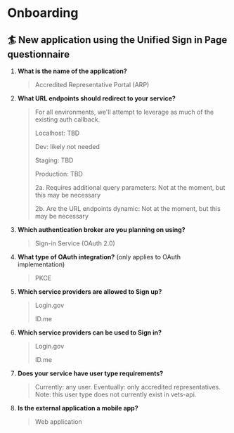 # Onboarding

## 🏄 New application using the Unified Sign in Page questionnaire

1. **What is the name of the application?**

   > Accredited Representative Portal (ARP)

2. **What URL endpoints should redirect to your service?**

   > For all environments, we'll attempt to leverage as much of the existing auth callback.
   >
   > Localhost: TBD
   >
   > Dev: likely not needed
   >
   > Staging: TBD
   >
   > Production: TBD
   >
   > 2a. Requires additional query parameters: Not at the moment, but this may be necessary
   >
   > 2b. Are the URL endpoints dynamic: Not at the moment, but this may be necessary

3. **Which authentication broker are you planning on using?**

   > Sign-in Service (OAuth 2.0)

4. **What type of OAuth integration?** (only applies to OAuth implementation)

   > PKCE

5. **Which service providers are allowed to Sign up?**

   > Login.gov
   >
   > ID.me

6. **Which service providers can be used to Sign in?**

   > Login.gov
   >
   > ID.me

7. **Does your service have user type requirements?**

   > Currently: any user.
   > Eventually: only accredited representatives. Note: this user type does not currently exist in vets-api.

8. **Is the external application a mobile app?**
   > Web application
